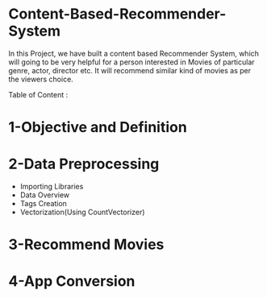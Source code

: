 # Content-Based-Recommender-System
In this Project, we have built a content based Recommender System, which will going to be very helpful for a person interested in Movies of  particular genre, actor, director  etc. It will recommend similar kind of movies as per the viewers choice.

Table of Content :
# 1-Objective and Definition
# 2-Data Preprocessing
   - Importing Libraries
   - Data Overview
   - Tags Creation
   - Vectorization(Using CountVectorizer)
# 3-Recommend Movies
# 4-App Conversion
